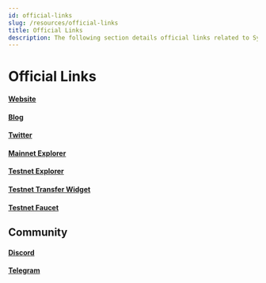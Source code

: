 ```yaml
---
id: official-links
slug: /resources/official-links
title: Official Links
description: The following section details official links related to Sygma
---
```


# Official Links

#### [Website](https://buildwithsygma.com)

#### [Blog](https://blog.buildwithsygma.com)

#### [Twitter](https://twitter.com/buildwithsygma)

#### [Mainnet Explorer](https://scan.buildwithsygma.com)

#### [Testnet Explorer](https://scan.test.buildwithsygma.com)

#### [Testnet Transfer Widget](https://sygma-react-widget.pages.dev/)

#### [Testnet Faucet](../08-resources/01-environments/03-testnet/01-obtain-testnet-tokens.md)

## Community

#### [Discord](https://discord.gg/Qdf6GyNB5Jt)

#### [Telegram](https://t.me/+j276Bt0lXrBhMjU5) 

